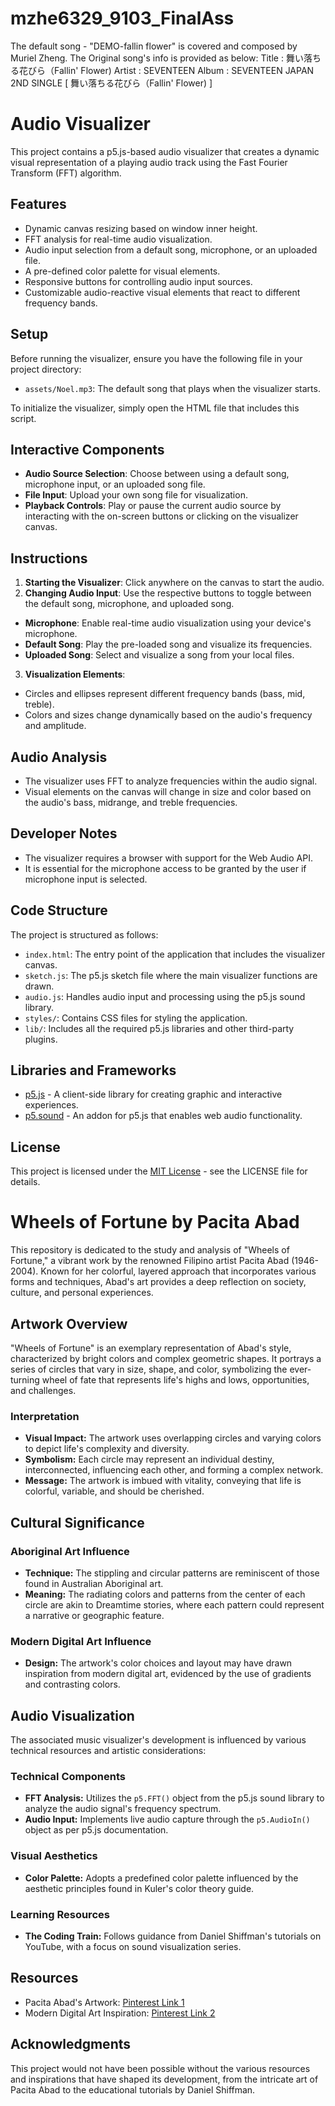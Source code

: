 # mzhe6329_9103_FinalAss
The default song - "DEMO-fallin flower" is covered and composed by Muriel Zheng.
The Original song's info is provided as below:
Title     : 舞い落ちる花びら（Fallin' Flower)
Artist   : SEVENTEEN
Album : SEVENTEEN JAPAN 2ND SINGLE [ 舞い落ちる花びら（Fallin' Flower) ]


# Audio Visualizer

This project contains a p5.js-based audio visualizer that creates a dynamic visual representation of a playing audio
track using the Fast Fourier Transform (FFT) algorithm.

## Features

- Dynamic canvas resizing based on window inner height.
- FFT analysis for real-time audio visualization.
- Audio input selection from a default song, microphone, or an uploaded file.
- A pre-defined color palette for visual elements.
- Responsive buttons for controlling audio input sources.
- Customizable audio-reactive visual elements that react to different frequency bands.

## Setup

Before running the visualizer, ensure you have the following file in your project directory:

- `assets/Noel.mp3`: The default song that plays when the visualizer starts.

To initialize the visualizer, simply open the HTML file that includes this script.

## Interactive Components

- **Audio Source Selection**: Choose between using a default song, microphone input, or an uploaded song file.
- **File Input**: Upload your own song file for visualization.
- **Playback Controls**: Play or pause the current audio source by interacting with the on-screen buttons or clicking on
the visualizer canvas.

## Instructions

1. **Starting the Visualizer**: Click anywhere on the canvas to start the audio.
2. **Changing Audio Input**: Use the respective buttons to toggle between the default song, microphone, and uploaded
song.

- **Microphone**: Enable real-time audio visualization using your device's microphone.
- **Default Song**: Play the pre-loaded song and visualize its frequencies.
- **Uploaded Song**: Select and visualize a song from your local files.

3. **Visualization Elements**:
- Circles and ellipses represent different frequency bands (bass, mid, treble).
- Colors and sizes change dynamically based on the audio's frequency and amplitude.

## Audio Analysis

- The visualizer uses FFT to analyze frequencies within the audio signal.
- Visual elements on the canvas will change in size and color based on the audio's bass, midrange, and treble
frequencies.

## Developer Notes

- The visualizer requires a browser with support for the Web Audio API.
- It is essential for the microphone access to be granted by the user if microphone input is selected.

## Code Structure

The project is structured as follows:

- `index.html`: The entry point of the application that includes the visualizer canvas.
- `sketch.js`: The p5.js sketch file where the main visualizer functions are drawn.
- `audio.js`: Handles audio input and processing using the p5.js sound library.
- `styles/`: Contains CSS files for styling the application.
- `lib/`: Includes all the required p5.js libraries and other third-party plugins.

## Libraries and Frameworks

- [p5.js](https://p5js.org/) - A client-side library for creating graphic and interactive experiences.
- [p5.sound](https://p5js.org/reference/#/libraries/p5.sound) - An addon for p5.js that enables web audio functionality.

## License

This project is licensed under the [MIT License](LICENSE.txt) - see the LICENSE file for details.

# Wheels of Fortune by Pacita Abad

This repository is dedicated to the study and analysis of "Wheels of Fortune," a vibrant work by the renowned Filipino
artist Pacita Abad (1946-2004). Known for her colorful, layered approach that incorporates various forms and techniques,
Abad's art provides a deep reflection on society, culture, and personal experiences.

## Artwork Overview

"Wheels of Fortune" is an exemplary representation of Abad's style, characterized by bright colors and complex geometric
shapes. It portrays a series of circles that vary in size, shape, and color, symbolizing the ever-turning wheel of fate
that represents life's highs and lows, opportunities, and challenges.

### Interpretation

- **Visual Impact:** The artwork uses overlapping circles and varying colors to depict life's complexity and diversity.
- **Symbolism:** Each circle may represent an individual destiny, interconnected, influencing each other, and forming a
complex network.
- **Message:** The artwork is imbued with vitality, conveying that life is colorful, variable, and should be cherished.

## Cultural Significance

### Aboriginal Art Influence
- **Technique:** The stippling and circular patterns are reminiscent of those found in Australian Aboriginal art.
- **Meaning:** The radiating colors and patterns from the center of each circle are akin to Dreamtime stories, where
each pattern could represent a narrative or geographic feature.

### Modern Digital Art Influence
- **Design:** The artwork's color choices and layout may have drawn inspiration from modern digital art, evidenced by
the use of gradients and contrasting colors.

## Audio Visualization

The associated music visualizer's development is influenced by various technical resources and artistic considerations:

### Technical Components

- **FFT Analysis:** Utilizes the `p5.FFT()` object from the p5.js sound library to analyze the audio signal's frequency
spectrum.
- **Audio Input:** Implements live audio capture through the `p5.AudioIn()` object as per p5.js documentation.

### Visual Aesthetics

- **Color Palette:** Adopts a predefined color palette influenced by the aesthetic principles found in Kuler's color
theory guide.

### Learning Resources

- **The Coding Train:** Follows guidance from Daniel Shiffman's tutorials on YouTube, with a focus on sound
visualization series.

## Resources

- Pacita Abad's Artwork: [Pinterest Link 1](https://pin.it/2RnNj61)
- Modern Digital Art Inspiration: [Pinterest Link 2](https://pin.it/4yCoval)

## Acknowledgments

This project would not have been possible without the various resources and inspirations that have shaped its
development, from the intricate art of Pacita Abad to the educational tutorials by Daniel Shiffman.